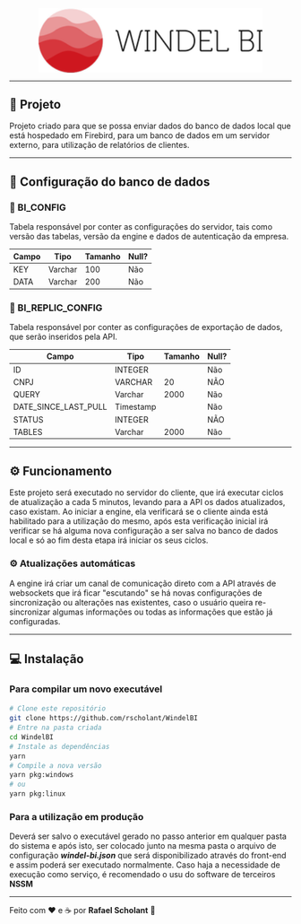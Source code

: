 <div style="text-align:center"><img src="./.github/logo.png" min-width="400px" max-width="400px" width="400px" align="center" alt="logo"></div>

---

## 💪 Projeto

Projeto criado para que se possa enviar dados do banco de dados local que está hospedado em Firebird, para um banco de dados em um servidor externo, para utilização de relatórios de clientes.

---

## 🔧 Configuração do banco de dados

### 🔧 BI_CONFIG

Tabela responsável por conter as configurações do servidor, tais como versão das tabelas, versão da engine e dados de autenticação da empresa.

| Campo | Tipo    | Tamanho | Null? |
| ----- | ------- | ------- | ----- |
| KEY   | Varchar | 100     | Não   |
| DATA  | Varchar | 200     | Não   |

### 🔧 BI_REPLIC_CONFIG

Tabela responsável por conter as configurações de exportação de dados, que serão inseridos pela API.

| Campo                | Tipo      | Tamanho | Null? |
| -------------------- | --------- | ------- | ----- |
| ID                   | INTEGER   |         | Não   |
| CNPJ                 | VARCHAR   | 20      | NÃO   |
| QUERY                | Varchar   | 2000    | Não   |
| DATE_SINCE_LAST_PULL | Timestamp |         | Não   |
| STATUS               | INTEGER   |         | NÃO   |
| TABLES               | Varchar   | 2000    | Não   |

---

## ⚙️ Funcionamento

Este projeto será executado no servidor do cliente, que irá executar ciclos de atualização a cada 5 minutos, levando para a API os dados atualizados, caso existam.
Ao iniciar a engine, ela verificará se o cliente ainda está habilitado para a utilização do mesmo, após esta verificação inicial irá verificar se há alguma nova configuração a ser salva no banco de dados local e só ao fim desta etapa irá iniciar os seus ciclos.

### ⚙️ Atualizações automáticas

A engine irá criar um canal de comunicação direto com a API através de websockets que irá ficar "escutando" se há novas configurações de sincronização ou alterações nas existentes, caso o usuário queira re-sincronizar algumas informações ou todas as informações que estão já configuradas.

---

## 💻 Instalação

### Para compilar um novo executável

```bash
# Clone este repositório
git clone https://github.com/rscholant/WindelBI
# Entre na pasta criada
cd WindelBI
# Instale as dependências
yarn
# Compile a nova versão
yarn pkg:windows
# ou
yarn pkg:linux
```

### Para a utilização em produção

Deverá ser salvo o executável gerado no passo anterior em qualquer pasta do sistema e após isto, ser colocado junto na mesma pasta o arquivo de configuração **_windel-bi.json_** que será disponibilizado através do front-end e assim poderá ser executado normalmente.
Caso haja a necessidade de execução como serviço, é recomendado o usu do software de terceiros **NSSM**

---

Feito com ❤️ e ☕ por **Rafael Scholant** 👋
